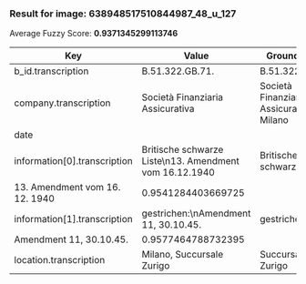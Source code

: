 ### Result for image: 638948517510844987_48_u_127
Average Fuzzy Score: **0.9371345299113746**
<small>

| Key | Value | Ground Truth | Score |
| --- | --- | --- | --- |
| b_id.transcription | B.51.322.GB.71. | B.51.322.GB.71. | 1.0 |
| company.transcription | Società Finanziaria Assicurativa | Società Finanziaria Assicurativa Milano | 0.9014084507042255 |
| date |  |  | 1.0 |
| information[0].transcription | Britische schwarze Liste\n13. Amendment vom 16.12.1940 | Britische schwarze Liste
13. Amendment vom 16. 12. 1940 | 0.9541284403669725 |
| information[1].transcription | gestrichen:\nAmendment 11, 30.10.45. | gestrichen:
Amendment 11, 30.10.45. | 0.9577464788732395 |
| location.transcription | Milano, Succursale Zurigo | Succursale Zurigo | 0.8095238095238095 |

</small>
